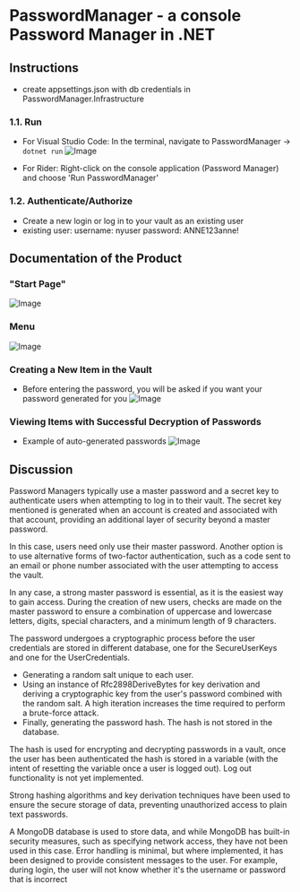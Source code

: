 # PasswordManager - a console Password Manager in .NET

## Instructions
- create appsettings.json with db credentials in PasswordManager.Infrastructure
### 1.1. Run
- For Visual Studio Code: In the terminal, navigate to PasswordManager -> `dotnet run`
![Image](https://github.com/Minaac-ops/PasswordManager/assets/72027505/f463fcb1-77e0-499b-8b82-b3af10d81fe2)

- For Rider: Right-click on the console application (Password Manager) and choose 'Run PasswordManager'

### 1.2. Authenticate/Authorize
- Create a new login or log in to your vault as an existing user
- existing user: username: nyuser password: ANNE123anne!

## Documentation of the Product

### "Start Page"
![Image](https://github.com/Minaac-ops/PasswordManager/assets/72027505/bd44a4ff-0d5f-47af-bd95-0676722199a3)

### Menu
![Image](https://github.com/Minaac-ops/PasswordManager/assets/72027505/54ae20ba-37ef-4094-9076-a9107823b351)

### Creating a New Item in the Vault
- Before entering the password, you will be asked if you want your password generated for you
![Image](https://github.com/Minaac-ops/PasswordManager/assets/72027505/9d6b03a7-28d2-464d-9f86-9ad43c8db1fe)

### Viewing Items with Successful Decryption of Passwords
- Example of auto-generated passwords
![Image](https://github.com/Minaac-ops/PasswordManager/assets/72027505/bdb26455-97f9-4cd7-ab9e-a24aea79f6ba)

## Discussion

Password Managers typically use a master password and a secret key to authenticate users when attempting to log in to their vault. The secret key mentioned is generated when an account is created and associated with that account, providing an additional layer of security beyond a master password.

In this case, users need only use their master password. Another option is to use alternative forms of two-factor authentication, such as a code sent to an email or phone number associated with the user attempting to access the vault.

In any case, a strong master password is essential, as it is the easiest way to gain access. During the creation of new users, checks are made on the master password to ensure a combination of uppercase and lowercase letters, digits, special characters, and a minimum length of 9 characters.

The password undergoes a cryptographic process before the user credentials are stored in different database, one for the SecureUserKeys and one for the UserCredentials.

- Generating a random salt unique to each user.
- Using an instance of Rfc2898DeriveBytes for key derivation and deriving a cryptographic key from the user's password combined with the random salt. A high iteration increases the time required to perform a brute-force attack.
- Finally, generating the password hash. The hash is not stored in the database.

The hash is used for encrypting and decrypting passwords in a vault, once the user has been authenticated the hash is stored in a variable (with the intent of resetting the variable once a user is logged out). Log out functionality is not yet implemented.

Strong hashing algorithms and key derivation techniques have been used to ensure the secure storage of data, preventing unauthorized access to plain text passwords.

A MongoDB database is used to store data, and while MongoDB has built-in security measures, such as specifying network access, they have not been used in this case. Error handling is minimal, but where implemented, it has been designed to provide consistent messages to the user. For example, during login, the user will not know whether it's the username or password that is incorrect
